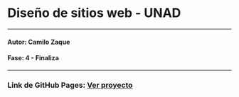 # Diseño de sitios web - UNAD
___
#### Autor: Camilo Zaque
#### Fase: 4 - Finaliza
___
### Link de GitHub Pages: [Ver proyecto](https://jcode-projects.github.io/DSW-CamiloZaque/)